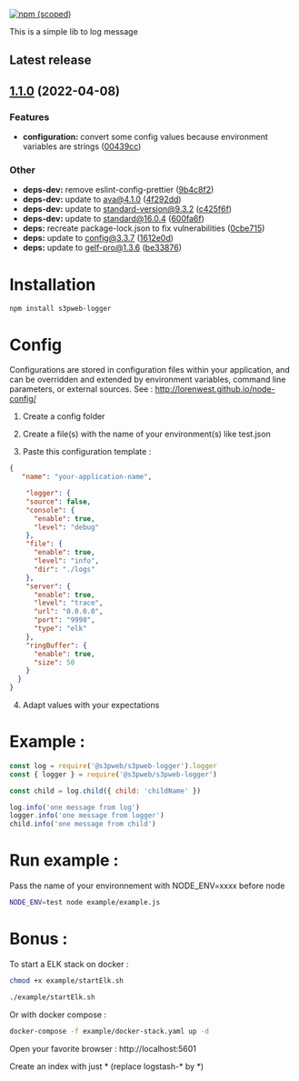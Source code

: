 [![npm (scoped)](https://img.shields.io/npm/v/@s3pweb/s3pweb-logger)](https://www.npmjs.com/package/@s3pweb/s3pweb-logger)

This is a simple lib to log message

## Latest release

## [1.1.0](https://github.com/s3pweb/s3pweb-logger/compare/v1.0.4...v1.1.0) (2022-04-08)


### Features

* **configuration:** convert some config values because environment variables are strings ([00439cc](https://github.com/s3pweb/s3pweb-logger/commit/00439cc3ca8e018dcc771d1c0ba3b76f937a7dd6))


### Other

* **deps-dev:** remove eslint-config-prettier ([9b4c8f2](https://github.com/s3pweb/s3pweb-logger/commit/9b4c8f238802fb36916685ce6552250328ecfc03))
* **deps-dev:** update to ava@4.1.0 ([4f292dd](https://github.com/s3pweb/s3pweb-logger/commit/4f292dd02db7f5ef2cf78c4794f606068874e3e0))
* **deps-dev:** update to standard-version@9.3.2 ([c425f6f](https://github.com/s3pweb/s3pweb-logger/commit/c425f6f0ac58089577e547e8750b1d651c3b9f54))
* **deps-dev:** update to standard@16.0.4 ([600fa6f](https://github.com/s3pweb/s3pweb-logger/commit/600fa6f12dc91ab069ce9ef961420dcacb197025))
* **deps:** recreate package-lock.json to fix vulnerabilities ([0cbe715](https://github.com/s3pweb/s3pweb-logger/commit/0cbe71506bed7354b82f78e9f481e052ca6dc7cd))
* **deps:** update to config@3.3.7 ([1612e0d](https://github.com/s3pweb/s3pweb-logger/commit/1612e0d09b834de9bf7454251cbbcb922858ae5b))
* **deps:** update to gelf-pro@1.3.6 ([be33876](https://github.com/s3pweb/s3pweb-logger/commit/be338762e900c6d858ce062340a0935dce3faeb9))


# Installation

    npm install s3pweb-logger

# Config

Configurations are stored in configuration files within your application, and can be overridden and extended by environment variables, command line parameters, or external sources. See : http://lorenwest.github.io/node-config/

1. Create a config folder

2. Create a file(s) with the name of your environment(s) like test.json 

3. Paste this configuration template :

```json
{
   "name": "your-application-name",

    "logger": {
    "source": false,
    "console": {
      "enable": true,
      "level": "debug"
    },
    "file": {
      "enable": true,
      "level": "info",
      "dir": "./logs"
    },
    "server": {
      "enable": true,
      "level": "trace",
      "url": "0.0.0.0",
      "port": "9998",
      "type": "elk"
    },
    "ringBuffer": {
      "enable": true,
      "size": 50
    }
  }
}
```

4. Adapt values with your expectations


# Example :

```js
const log = require('@s3pweb/s3pweb-logger').logger
const { logger } = require('@s3pweb/s3pweb-logger')

const child = log.child({ child: 'childName' })

log.info('one message from log')
logger.info('one message from logger')
child.info('one message from child')
```

# Run example :

Pass the name of your environnement with NODE_ENV=xxxx before node

```bash
NODE_ENV=test node example/example.js
```

# Bonus :

To start a ELK stack on docker :

```bash
chmod +x example/startElk.sh 

./example/startElk.sh
```

Or with docker compose :
```bash
docker-compose -f example/docker-stack.yaml up -d
```

Open your favorite browser : http://localhost:5601

Create an index with just * (replace logstash-* by *)
